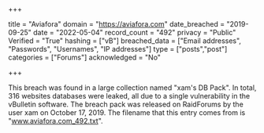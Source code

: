 +++

title = "Aviafora"
domain = "https://aviafora.com"
date_breached = "2019-09-25"
date = "2022-05-04"
record_count = "492"
privacy = "Public"
Verified = "True"
hashing = ["vB"]
breached_data = ["Email addresses", "Passwords", "Usernames", "IP addresses"]
type = ["posts","post"]
categories = ["Forums"]
acknowledged = "No"


+++


This breach was found in a large collection named "xam's DB Pack". In total, 316 websites databases were leaked, all due to a single vulnerability in the vBulletin software. The breach pack was released on RaidForums by the user xam on October 17, 2019. The filename that this entry comes from is "www.aviafora.com_492.txt".

